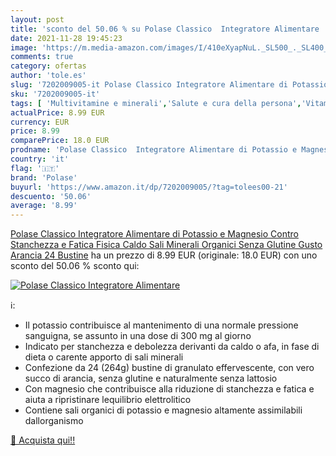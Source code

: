 ```yaml
---
layout: post
title: 'sconto del 50.06 % su Polase Classico  Integratore Alimentare   '
date: 2021-11-28 19:45:23
image: 'https://m.media-amazon.com/images/I/410eXyapNuL._SL500_._SL400_.jpg'
comments: true
category: ofertas
author: 'tole.es'
slug: '7202009005-it Polase Classico Integratore Alimentare di Potassio e...'
sku: '7202009005-it'
tags: [ 'Multivitamine e minerali','Salute e cura della persona','Vitamine, minerali e integratori','polase', ]
actualPrice: 8.99 EUR
currency: EUR
price: 8.99
comparePrice: 18.0 EUR
prodname: 'Polase Classico  Integratore Alimentare di Potassio e Magnesio  Contro Stanchezza e Fatica Fisica  Caldo  Sali Minerali Organici  Senza Glutine  Gusto Arancia  24 Bustine'
country: 'it'
flag: '🇮🇹'
brand: 'Polase'
buyurl: 'https://www.amazon.it/dp/7202009005/?tag=tolees00-21'
descuento: '50.06'
average: '8.99'
---
```


[Polase Classico  Integratore Alimentare di Potassio e Magnesio  Contro Stanchezza e Fatica Fisica  Caldo  Sali Minerali Organici  Senza Glutine  Gusto Arancia  24 Bustine](https://www.amazon.it/dp/7202009005/?tag=tolees00-21) ha un prezzo di 8.99 EUR (originale: 18.0 EUR) con uno sconto del 50.06 % sconto qui:

[![Polase Classico  Integratore Alimentare ](https://m.media-amazon.com/images/I/410eXyapNuL._SL500_._SL400_.jpg)](https://www.amazon.it/dp/7202009005/?tag=tolees00-21)

ℹ️:

- Il potassio contribuisce al mantenimento di una normale pressione sanguigna, se assunto in una dose di 300 mg al giorno
- Indicato per stanchezza e debolezza derivanti da caldo o afa, in fase di dieta o carente apporto di sali minerali
- Confezione da 24 (264g) bustine di granulato effervescente, con vero succo di arancia, senza glutine e naturalmente senza lattosio
- Con magnesio che contribuisce alla riduzione di stanchezza e fatica e aiuta a ripristinare lequilibrio elettrolitico
- Contiene sali organici di potassio e magnesio altamente assimilabili dallorganismo

[🛒 Acquista qui!!](https://www.amazon.it/dp/7202009005/?tag=tolees00-21)
